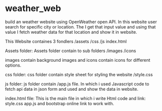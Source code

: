 # weather_web
build an weather website using OpenWeather open API.
In this website user search for specific city or location. The I get that input
value and using that value I fetch weather data for that location and show it in 
website.


This Website containes 3 fondlers
/assets
/css
/js
index.html

Assets folder:
Assets folder contain to sub folders 
/images
/icons

images contain background images
and 
icons contain icons for different options.


css folder:
css folder contain style sheet for styling the website
/style.css


js folder:
js folder contain
/app.js
file. In which i used Javascript code to fetch api data in json form and used
and show the data in website.

index.html file:
This is the main file in which i write Html code and link:
style.css
app.js
and bootstrap online link to work with.





